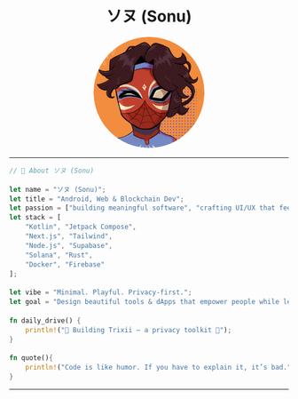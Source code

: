 
<h1 align="center"><strong>ソヌ (Sonu)</strong></h1>

<p align="center">
  <a href="https://github.com/sonusid1325" target="_blank">
    <img src="sonusid1325.png" width="200" alt="ソヌ's GitHub Profile Photo" style="border-radius: 50%;" />
  </a>
</p>


---
```rust
// 🚀 About ソヌ (Sonu)

let name = "ソヌ (Sonu)";
let title = "Android, Web & Blockchain Dev";
let passion = ["building meaningful software", "crafting UI/UX that feels alive", "open-source"];
let stack = [
    "Kotlin", "Jetpack Compose", 
    "Next.js", "Tailwind", 
    "Node.js", "Supabase", 
    "Solana", "Rust", 
    "Docker", "Firebase"
];

let vibe = "Minimal. Playful. Privacy-first.";
let goal = "Design beautiful tools & dApps that empower people while learning deeply about system design, AI, and decentralization.";

fn daily_drive() {
    println!("👾 Building Trixii – a privacy toolkit 🐾");
}

fn quote(){
	println!("Code is like humor. If you have to explain it, it’s bad.")
}
```
---
